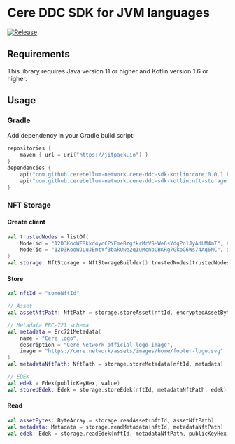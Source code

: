 # Cere DDC SDK for JVM languages

[![Release](https://jitpack.io/v/cerebellum-network/cere-ddc-sdk-kotlin.svg)](https://jitpack.io/#cerebellum-network/cere-ddc-sdk-kotlin)

## Requirements

This library requires Java version 11 or higher and Kotlin version 1.6 or higher.

## Usage

### Gradle

Add dependency in your Gradle build script:

```kotlin
repositories {
    maven { url = uri("https://jitpack.io") }
}
dependencies {
    api("com.github.cerebellum-network.cere-ddc-sdk-kotlin:core:0.0.1.Final")
    api("com.github.cerebellum-network.cere-ddc-sdk-kotlin:nft-storage:0.0.1.Final")
}
```

### NFT Storage

#### Create client

```kotlin
val trustedNodes = listOf(
    Node(id = "12D3KooWFRkkd4ycCPYEmeBzgfkrMrVSHWe6sYdgPo1JyAdLM4mT", address = "https://127.0.0.1:8080"),
    Node(id = "12D3KooWJLuJEmtYf3bakUwe2q1uMcnbCBKRg7GkpG6Ws74Aq6NC", address = "https://127.0.0.2:8080")
)
val storage: NftStorage = NftStorageBuilder().trustedNodes(trustedNodes).privateKey(privateKeyHex).build()
```

#### Store

```kotlin
val nftId = "someNftId"

// Asset
val assetNftPath: NftPath = storage.storeAsset(nftId, encryptedAssetBytes, "image.jpeg")

// Metadata ERC-721 schema
val metadata = Erc721Metadata(
    name = "Cere logo",
    description = "Cere Network official logo image",
    image = "https://cere.network/assets/images/home/footer-logo.svg"
)
val metadataNftPath: NftPath = storage.storeMetadata(nftId, metadata)

// EDEK
val edek = Edek(publicKeyHex, value)
val storedEdek: Edek = storage.storeEdek(nftId, metadataNftPath, edek)
```

#### Read

```kotlin
val assetBytes: ByteArray = storage.readAsset(nftId, assetNftPath)
val metadata: Metadata = storage.readMetadata(nftId, metadataNftPath)
val edek: Edek = storage.readEdek(nftId, metadataNftPath, publicKeyHex)
```